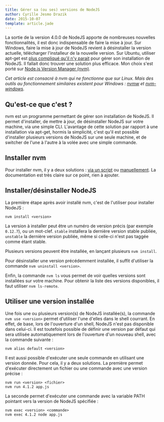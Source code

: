 ```yaml
---
title: Gérer sa (ou ses) versions de NodeJS
author: Cyrille Jesmo Drazik
date: 2015-10-07
template: article.jade
---
```


La sortie de la version 4.0.0 de NodeJS apporte de nombreuses nouvelles
fonctionnalités, il est donc indispensable de faire la mise à jour. Sur Windows,
faire la mise à jour de NodeJS revient à désinstaller la version actuelle,
télécharger l'installeur de la nouvelle version. Sur Ubuntu, utiliser apt-get
est
[plus compliqué qu'il n'y parait](http://doc.ubuntu-fr.org/nodejs) pour gérer
son installation de NodeJS. Il fallait donc trouver une solution plus efficace.
Mon choix s'est porté sur
[Node.js Version Manager (nvm)](https://github.com/creationix/nvm).

<span class="more"></span>

_Cet article est consacré à nvm qui ne fonctionne que sur Linux. Mais des
outils au fonctionnement similaires existent pour Windows :
[nvmw](https://github.com/hakobera/nvmw) et
[nvm-windows](https://github.com/coreybutler/nvm-windows)._

## Qu'est-ce que c'est ?

nvm est un programme permettant de gérer son installation de NodeJS. Il permet
d'installer, de mettre à jour, de désinstaller NodeJS sur votre machine, via une
simple CLI. L'avantage de cette solution par rapport à une installation via
apt-get, hormis la simplicité, c'est qu'il est possible d'installer plusieurs
versions de NodeJS sur une seule machine, et de switcher de l'une à l'autre
à la volée avec une simple commande.

## Installer nvm

Pour installer nvm, il y a deux solutions :
[via un script](https://github.com/creationix/nvm#install-script) ou
[manuellement](https://github.com/creationix/nvm#manual-install). La
documentation est très claire sur ce point, rien à ajouter.

## Installer/désinstaller NodeJS

La première étape après avoir installé nvm, c'est de l'utiliser pour installer
NodeJS :

```
nvm install <version>
```

La version à installer peut être un numéro de version précis (par exemple
`0.12.7`), ou un mot-clef. `stable` installera la dernière version stable
publiée, `unstable` la dernière version publiée, même si celle-ci n'est pas
taggée comme étant stable.

Plusieurs versions peuvent être installée, en lançant plusieurs `nvm install`.

Pour désinstaller une version précédemment installée, il suffit d'utiliser la
commande `nvm uninstall <version>`.

Enfin, la commande `nvm ls` vous permet de voir quelles versions sont installées
sur votre machine. Pour obtenir la liste des versions disponibles, il faut
utiliser `nvm ls-remote`.

## Utiliser une version installée

Une fois une ou plusieurs version(s) de NodeJS installée(s), la commande
`nvm use <version>` permet d'utiliser l'une d'elles dans le shell courrant. En
effet, de base, lors de l'ouverture d'un shell, NodeJS n'est pas disponible
dans celui-ci. Il est toutefois possible de définir une version par défaut qui
sera utilisée automatiquement lors de l'ouverture d'un nouveau shell, avec la
commande suivante :

```
nvm alias default <version>
```

Il est aussi possible d'exécuter une seule commande en utilisant une version
donnée. Pour cela, il y a deux solutions. La première permet d'exécuter
directement un fichier ou une commande avec une version précise :

```
nvm run <version> <fichier>
nvm run 4.1.2 app.js
```

La seconde permet d'exécuter une commande avec la variable PATH pointant vers
la version de NodeJS spécifiée :

```
nvm exec <version> <commande>
nvm exec 4.1.2 node app.js
```

